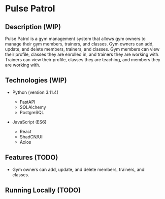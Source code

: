 # Pulse Patrol

## Description (WIP)

Pulse Patrol is a gym management system that allows gym owners to manage their gym members, trainers, and classes. Gym owners can add, update, and delete members, trainers, and classes. Gym members can view their profile, classes they are enrolled in, and trainers they are working with. Trainers can view their profile, classes they are teaching, and members they are working with.

## Technologies (WIP)

- Python (version 3.11.4)

  - FastAPI
  - SQLAlchemy
  - PostgreSQL

- JavaScript (ES6)
  - React
  - ShadCN/UI
  - Axios

## Features (TODO)

- Gym owners can add, update, and delete members, trainers, and classes.

## Running Locally (TODO)
